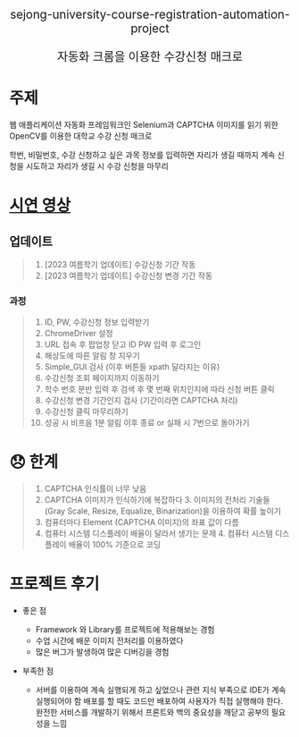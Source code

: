 <p align='center' style='font-size:150%'>sejong-university-course-registration-automation-project</p>
<p align='center' style='font-size:150%'>자동화 크롬을 이용한 수강신청 매크로</p>

# 주제
웹 애플리케이션 자동화 프레임워크인 Selenium과 CAPTCHA 이미지를 읽기 위한 OpenCV를 이용한 대학교 수강 신청 매크로

학번, 비밀번호, 수강 신청하고 싶은 과목 정보를 입력하면 자리가 생길 때까지 계속 신청을 시도하고 자리가 생길 시 수강 신청을 마무리

# [시연 영상](https://www.notion.so/jinyong3512/sejong-university-course-registration-automation-project-79d7deff558c4d00ae422258b4fa9571) 

## 업데이트
>1. [2023 여름학기 업데이트] 수강신청 기간 작동
>2. [2023 여름학기 업데이트] 수강신청 변경 기간 작동

### 과정
>1. ID, PW, 수강신청 정보 입력받기
>2. ChromeDriver 설정
>3. URL 접속 후 팝업창 닫고 ID PW 입력 후 로그인
>4. 해상도에 따른 알림 창 지우기
>5. Simple_GUI 검사 (이후 버튼들 xpath 달라지는 이유)
>6. 수강신청 조회 페이지까지 이동하기
>7. 학수 번호 분반 입력 후 검색 후 몇 번째 위치인지에 따라 신청 버튼 클릭
>8. 수강신청 변경 기간인지 검사 (기간이라면 CAPTCHA 처리)
>9. 수강신청 클릭 마무리하기 
>10. 성공 시 비프음 1분 알림 이후 종료 or 실패 시 7번으로 돌아가기

# 😞 한계
>1. CAPTCHA 인식률이 너무 낮음
>   2. CAPTCHA 이미지가 인식하기에 복잡하다
>      3. 이미지의 전처리 기술들 (Gray Scale, Resize, Equalize, Binarization)을 이용하여 확률 높이기
>2. 컴퓨터마다 Element (CAPTCHA 이미지)의 좌표 값이 다름
>   3. 컴퓨터 시스템 디스플레이 배율이 달라서 생기는 문제
>      4.   컴퓨터 시스템 디스플레이 배율이 100% 기준으로 코딩

# 프로젝트 후기
- 좋은 점
    - Framework 와 Library를 프로젝트에 적용해보는 경험
    - 수업 시간에 배운 이미지 전처리를 이용하였다
    - 많은 버그가 발생하여 많은 디버깅을 경험

- 부족한 점
    - 서버를 이용하여 계속 실행되게 하고 싶었으나 관련 지식 부족으로 IDE가 계속 실행되어야 함 배포를 할 때도 코드만 배포하여 사용자가 직접 실행해야 한다. 완전한 서비스를 개발하기 위해서 프론트와 백의 중요성을 깨닫고 공부의 필요성을 느낌
